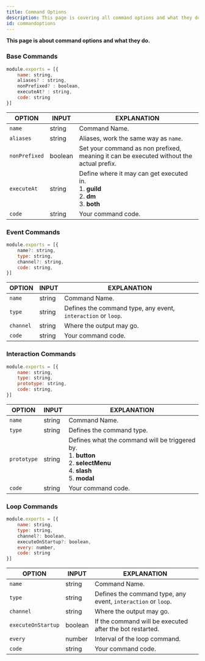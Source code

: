 ```yaml
---
title: Command Options
description: This page is covering all command options and what they do.
id: commandoptions
---
```


**This page is about command options and what they do.**

### Base Commands

```js
module.exports = [{
    name: string,
    aliases? : string,
    nonPrefixed? : boolean,
    executeAt? : string,
    code: string
}]
```

| OPTION        | INPUT   | EXPLANATION                                                                                      |
| ------------- | ------- | ------------------------------------------------------------------------------------------------ |
| `name`        | string  | Command Name.                                                                                    |
| `aliases`     | string  | Aliases, work the same way as `name`.                                                            |
| `nonPrefixed` | boolean | Set your command as non prefixed, meaning it can be executed without the actual prefix.          |
| `executeAt`   | string  | Define where it may can get executed in. <br /> 1. **guild** <br /> 2. **dm** <br /> 3. **both** |
| `code`        | string  | Your command code.                                                                               |

### Event Commands

```js
module.exports = [{
    name?: string,
    type: string,
    channel?: string,
    code: string,
}]
```

| OPTION    | INPUT  | EXPLANATION                                                   |
| --------- | ------ | ------------------------------------------------------------- |
| `name`    | string | Command Name.                                                 |
| `type`    | string | Defines the command type, any event, `interaction` or `loop`. |
| `channel` | string | Where the output may go.                                      |
| `code`    | string | Your command code.                                            |

### Interaction Commands

```js
module.exports = [{
    name: string,
    type: string,
    prototype: string,
    code: string,
}]
```

| OPTION      | INPUT  | EXPLANATION                                                                                                                          |
| ----------- | ------ | ------------------------------------------------------------------------------------------------------------------------------------ |
| `name`      | string | Command Name.                                                                                                                        |
| `type`      | string | Defines the command type.                                                                                                            |
| `prototype` | string | Defines what the command will be triggered by. <br /> 1. **button** <br /> 2. **selectMenu** <br /> 4. **slash** <br /> 5. **modal** |
| `code`      | string | Your command code.                                                                                                                   |

### Loop Commands

```js
module.exports = [{
    name: string,
    type: string,
    channel?: boolean,
    executeOnStartup?: boolean,
    every: number,
    code: string
}]
```

| OPTION             | INPUT   | EXPLANATION                                                   |
| ------------------ | ------- | ------------------------------------------------------------- |
| `name`             | string  | Command Name.                                                 |
| `type`             | string  | Defines the command type, any event, `interaction` or `loop`. |
| `channel`          | string  | Where the output may go.                                      |
| `executeOnStartup` | boolean | If the command will be executed after the bot restarted.      |
| `every`            | number  | Interval of the loop command.                                 |
| `code`             | string  | Your command code.                                            |
